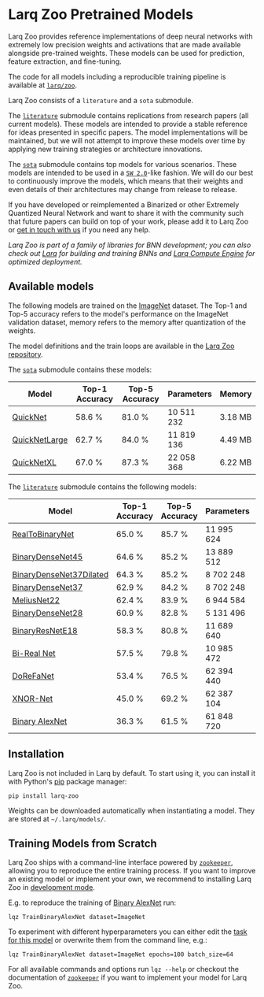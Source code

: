 # Larq Zoo Pretrained Models

Larq Zoo provides reference implementations of deep neural networks with extremely low precision weights and activations that are made available alongside pre-trained weights.
These models can be used for prediction, feature extraction, and fine-tuning.

The code for all models including a reproducible training pipeline is available at [`larq/zoo`](https://github.com/larq/zoo).

Larq Zoo consists of a `literature` and a `sota` submodule.

The [`literature`](/zoo/api/literature/) submodule contains replications from research papers (all current models).
These models are intended to provide a stable reference for ideas presented in specific papers.
The model implementations will be maintained, but we will not attempt to improve these models over time by applying new training strategies or architecture innovations.

The [`sota`](/zoo/api/sota/) submodule contains top models for various scenarios. These models are intended to be used in a [`SW 2.0`](https://medium.com/@karpathy/software-2-0-a64152b37c35)-like fashion.
We will do our best to continuously improve the models, which means that their weights and even details of their architectures may change from release to release.

If you have developed or reimplemented a Binarized or other Extremely Quantized Neural Network and want to share it with the community such that future papers can build on top of your work, please add it to Larq Zoo or [get in touch with us](https://spectrum.chat/larq/) if you need any help.

_Larq Zoo is part of a family of libraries for BNN development; you can also check out [Larq](https://docs.larq.dev/) for building and training BNNs and [Larq Compute Engine](/compute-engine/) for optimized deployment._

## Available models

The following models are trained on the [ImageNet](http://image-net.org/) dataset. The Top-1 and Top-5 accuracy refers to the model's performance on the ImageNet validation dataset, memory refers to the memory after quantization of the weights.

The model definitions and the train loops are available in the [Larq Zoo repository](https://github.com/larq/zoo).

The [`sota`](/zoo/api/sota/) submodule contains these models:

| Model                                         | Top-1 Accuracy | Top-5 Accuracy | Parameters | Memory  |
| --------------------------------------------- | -------------- | -------------- | ---------- | ------- |
| [QuickNet](/zoo/api/sota/#quicknet)           | 58.6 %         | 81.0 %         | 10 511 232 | 3.18 MB |
| [QuickNetLarge](/zoo/api/sota/#quicknetlarge) | 62.7 %         | 84.0 %         | 11 819 136 | 4.49 MB |
| [QuickNetXL](/zoo/api/sota/#quicknetxl)       | 67.0 %         | 87.3 %         | 22 058 368 | 6.22 MB |

The [`literature`](/zoo/api/literature/) submodule contains the following models:

| Model                                                                   | Top-1 Accuracy | Top-5 Accuracy | Parameters | Memory   |
| ----------------------------------------------------------------------- | -------------- | -------------- | ---------- | -------- |
| [RealToBinaryNet](/zoo/api/literature/#realtobinarynet)                 | 65.0 %         | 85.7 %         | 11 995 624 | 5.13 MB  |
| [BinaryDenseNet45](/zoo/api/literature/#binarydensenet45)               | 64.6 %         | 85.2 %         | 13 889 512 | 7.35 MB  |
| [BinaryDenseNet37Dilated](/zoo/api/literature/#binarydensenet37dilated) | 64.3 %         | 85.2 %         | 8 702 248  | 5.13 MB  |
| [BinaryDenseNet37](/zoo/api/literature/#binarydensenet37)               | 62.9 %         | 84.2 %         | 8 702 248  | 5.13 MB  |
| [MeliusNet22](/zoo/api/literature/#meliusnet22)                         | 62.4 %         | 83.9 %         | 6 944 584  | 3.88 MB  |
| [BinaryDenseNet28](/zoo/api/literature/#binarydensenet28)               | 60.9 %         | 82.8 %         | 5 131 496  | 4.04 MB  |
| [BinaryResNetE18](/zoo/api/literature/#binaryresnete18)                 | 58.3 %         | 80.8 %         | 11 689 640 | 4.00 MB  |
| [Bi-Real Net](/zoo/api/literature/#birealnet)                           | 57.5 %         | 79.8 %         | 10 985 472 | 4.00 MB  |
| [DoReFaNet](/zoo/api/literature/#dorefanet)                             | 53.4 %         | 76.5 %         | 62 394 440 | 22.80 MB |
| [XNOR-Net](/zoo/api/literature/#xnornet)                                | 45.0 %         | 69.2 %         | 62 387 104 | 22.77 MB |
| [Binary AlexNet](/zoo/api/literature/#binaryalexnet)                    | 36.3 %         | 61.5 %         | 61 848 720 | 7.45 MB  |

## Installation

Larq Zoo is not included in Larq by default. To start using it, you can install it with Python's [pip](https://pip.pypa.io/en/stable/) package manager:

```shell
pip install larq-zoo
```

Weights can be downloaded automatically when instantiating a model. They are stored at `~/.larq/models/`.

## Training Models from Scratch

Larq Zoo ships with a command-line interface powered by [`zookeeper`](https://github.com/larq/zookeeper/), allowing you to reproduce the entire training process. If you want to improve an existing model or implement your own, we recommend to installing Larq Zoo in [development mode](https://github.com/larq/zoo/blob/master/CONTRIBUTING.md#project-setup).

E.g. to reproduce the training of [Binary AlexNet](/zoo/api/literature/#binaryalexnet) run:

```shell
lqz TrainBinaryAlexNet dataset=ImageNet
```

To experiment with different hyperparameters you can either edit the [task for this model](https://github.com/larq/zoo/blob/v1.0.b2/larq_zoo/experiments.py#L22) or overwrite them from the command line, e.g.:

```shell
lqz TrainBinaryAlexNet dataset=ImageNet epochs=100 batch_size=64
```

For all available commands and options run `lqz --help` or checkout the documentation of [`zookeeper`](https://github.com/larq/zookeeper/) if you want to implement your model for Larq Zoo.
